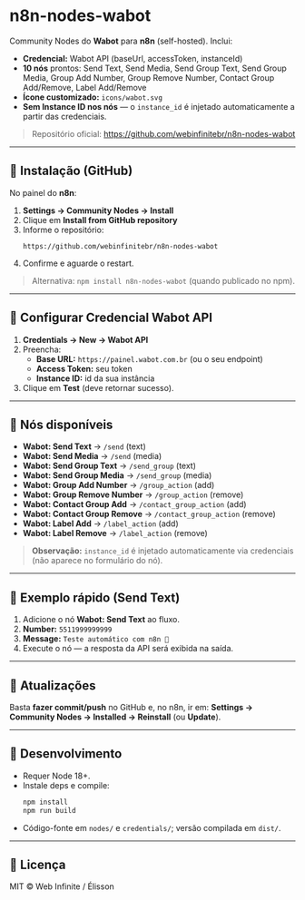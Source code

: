 # n8n-nodes-wabot

Community Nodes do **Wabot** para **n8n** (self-hosted). Inclui:
- **Credencial:** Wabot API (baseUrl, accessToken, instanceId)
- **10 nós** prontos: Send Text, Send Media, Send Group Text, Send Group Media, Group Add Number, Group Remove Number, Contact Group Add/Remove, Label Add/Remove
- **Ícone customizado:** `icons/wabot.svg`
- **Sem Instance ID nos nós** — o `instance_id` é injetado automaticamente a partir das credenciais.

> Repositório oficial: https://github.com/webinfinitebr/n8n-nodes-wabot

---

## 🚀 Instalação (GitHub)

No painel do **n8n**:
1. **Settings → Community Nodes → Install**
2. Clique em **Install from GitHub repository**
3. Informe o repositório:
   ```
   https://github.com/webinfinitebr/n8n-nodes-wabot
   ```
4. Confirme e aguarde o restart.

> Alternativa: `npm install n8n-nodes-wabot` (quando publicado no npm).

---

## 🔐 Configurar Credencial Wabot API

1. **Credentials → New → Wabot API**
2. Preencha:
   - **Base URL:** `https://painel.wabot.com.br` (ou o seu endpoint)
   - **Access Token:** seu token
   - **Instance ID:** id da sua instância
3. Clique em **Test** (deve retornar sucesso).

---

## 💬 Nós disponíveis

- **Wabot: Send Text** → `/send` (text)
- **Wabot: Send Media** → `/send` (media)
- **Wabot: Send Group Text** → `/send_group` (text)
- **Wabot: Send Group Media** → `/send_group` (media)
- **Wabot: Group Add Number** → `/group_action` (add)
- **Wabot: Group Remove Number** → `/group_action` (remove)
- **Wabot: Contact Group Add** → `/contact_group_action` (add)
- **Wabot: Contact Group Remove** → `/contact_group_action` (remove)
- **Wabot: Label Add** → `/label_action` (add)
- **Wabot: Label Remove** → `/label_action` (remove)

> **Observação:** `instance_id` é injetado automaticamente via credenciais (não aparece no formulário do nó).

---

## 🧪 Exemplo rápido (Send Text)

1. Adicione o nó **Wabot: Send Text** ao fluxo.
2. **Number:** `5511999999999`  
3. **Message:** `Teste automático com n8n 💬`  
4. Execute o nó — a resposta da API será exibida na saída.

---

## 🔁 Atualizações

Basta **fazer commit/push** no GitHub e, no n8n, ir em:
**Settings → Community Nodes → Installed → Reinstall** (ou **Update**).

---

## 🧱 Desenvolvimento

- Requer Node 18+.
- Instale deps e compile:
  ```bash
  npm install
  npm run build
  ```
- Código-fonte em `nodes/` e `credentials/`; versão compilada em `dist/`.

---

## 📄 Licença

MIT © Web Infinite / Élisson
